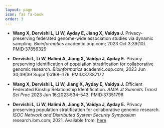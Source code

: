 ```yaml
---
layout: page
icon: fas fa-book
order: 3
---
```


- **Wang X, Dervishi L, Li W, Ayday E, Jiang X, Vaidya J.** Privacy-preserving federated genome-wide association studies via dynamic sampling. *Bioinformatics* academic.oup.com; 2023 Oct 3;39(10). PMID:37856329

- **Dervishi L, Li W, Halimi A, Jiang X, Vaidya J, Ayday E.** Privacy preserving identification of population stratification for collaborative genomic research. *Bioinformatics* academic.oup.com; 2023 Jun 30;39(39 Suppl 1):i168–i176. PMID:37387172

- **Wang X, Dervishi L, Li W, Jiang X, Ayday E, Vaidya J.** Efficient Federated Kinship Relationship Identification. *AMIA Jt Summits Transl Sci Proc* 2023 Jun 16;2023:534–543. PMID:37351796

- **Dervishi L, Li W, Halimi A, Jiang X, Vaidya J, Ayday E.** Privacy preserving population stratification for collaborative genomic research. *ISOC Network and Distributed System Security Symposium* research.ibm.com; 2021. Available from: [here](https://research.ibm.com/publications/privacy-preserving-population-stratification-for-collaborative-genomic-research)
